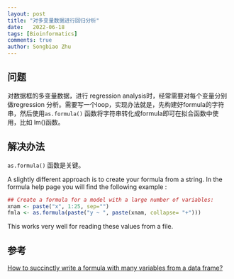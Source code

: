 ```yaml
---
layout: post
title: "对多变量数据进行回归分析"
date:   2022-06-18
tags: [Bioinformatics]
comments: true
author: Songbiao Zhu
---
```

## 问题

对数据框的多变量数据，进行 regression analysis时，经常需要对每个变量分别做regression 分析。需要写一个loop，实现办法就是，先构建好formula的字符串，然后使用`as.formula()` 函数将字符串转化成formula即可在拟合函数中使用，比如 lm()函数。

## 解决办法

`as.formula()` 函数是关键。

A slightly different approach is to create your formula from a string. In the formula help page you will find the following example :

```R
## Create a formula for a model with a large number of variables:
xnam <- paste("x", 1:25, sep="")
fmla <- as.formula(paste("y ~ ", paste(xnam, collapse= "+")))
```
This works very well for reading these values from a file. 

## 参考

[How to succinctly write a formula with many variables from a data frame?](https://stackoverflow.com/questions/5251507/how-to-succinctly-write-a-formula-with-many-variables-from-a-data-frame)
